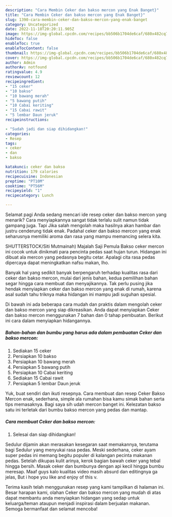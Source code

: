 ```yaml
---
description: "Cara Membin Ceker dan bakso mercon yang Enak Banget}"
title: "Cara Membin Ceker dan bakso mercon yang Enak Banget}"
slug: 1390-cara-membin-ceker-dan-bakso-mercon-yang-enak-banget
category: Uncategorized
date: 2022-11-18T20:20:11.905Z
image: https://img-global.cpcdn.com/recipes/bb506b1704de6caf/680x482cq70/ceker-dan-bakso-mercon-foto-resep-utama.jpg
hideToc: false
enableToc: true
enableTocContent: false
thumbnail: https://img-global.cpcdn.com/recipes/bb506b1704de6caf/680x482cq70/ceker-dan-bakso-mercon-foto-resep-utama.jpg
cover: https://img-global.cpcdn.com/recipes/bb506b1704de6caf/680x482cq70/ceker-dan-bakso-mercon-foto-resep-utama.jpg
author: Admin
authorAv: notfound
ratingvalue: 4.9
reviewcount: 12
recipeingredient:
- "15 ceker"
- "10 bakso"
- "10 bawang merah"
- "5 bawang putih"
- "10 Cabai keriting"
- "15 Cabai rawit"
- "5 lembar Daun jeruk"
recipeinstructions:

- "Sudah jadi dan siap dihidangkan!"
categories:
- Resep
tags:
- ceker
- dan
- bakso

katakunci: ceker dan bakso 
nutrition: 179 calories
recipecuisine: Indonesian
preptime: "PT10M"
cooktime: "PT56M"
recipeyield: "1"
recipecategory: Lunch

---
```



Selamat pagi Anda sedang mencari ide resep ceker dan bakso mercon yang menarik? Cara menyiapkannya sangat tidak terlalu sulit namun tidak gampang juga. Tapi Jika salah mengolah maka hasilnya akan hambar dan justru cenderung tidak enak. Padahal ceker dan bakso mercon yang enak seharusnya memiliki aroma dan rasa yang mampu memancing selera kita.


SHUTTERSTOCK/Siti Mutmainah) Majalah Saji Pemula Bakso ceker mercon ini cocok untuk dinikmati para pencinta pedas saat hujan turun. Hidangan ini dibuat ala mercon yang pedasnya begitu cetar. Apalagi cita rasa pedas dipercaya dapat meningkatkan nafsu makan, lho.

Banyak hal yang sedikit banyak berpengaruh terhadap kualitas rasa dari ceker dan bakso mercon, mulai dari jenis bahan, kedua pemilihan bahan segar hingga cara membuat dan menyajikannya. Tak perlu pusing jika hendak menyiapkan ceker dan bakso mercon yang enak di rumah, karena asal sudah tahu triknya maka hidangan ini mampu jadi suguhan spesial.


Di bawah ini ada beberapa cara mudah dan praktis dalam mengolah ceker dan bakso mercon yang siap dikreasikan. Anda dapat menyiapkan Ceker dan bakso mercon menggunakan 7 bahan dan 0 tahap pembuatan. Berikut ini cara dalam menyiapkan hidangannya.

<!--inarticleads1-->

##### Bahan-bahan dan bumbu yang harus ada dalam pembuatan Ceker dan bakso mercon:

1. Sediakan 15 ceker
1. Persiapkan 10 bakso
1. Persiapkan 10 bawang merah
1. Persiapkan 5 bawang putih
1. Persiapkan 10 Cabai keriting
1. Sediakan 15 Cabai rawit
1. Persiapkan 5 lembar Daun jeruk


Yuk, buat sendiri dan ikuti resepnya. Cara membuat dan resep Ceker Bakso Mercon enak, sederhana, simple ala rumahan bisa kamu simak bahan serta tips memasaknya. Bagi saya sih udah mercon banget ini. Kelezatan bakso satu ini terletak dari bumbu bakso mercon yang pedas dan mantap. 

<!--inarticleads2-->

##### Cara membuat Ceker dan bakso mercon:


1. Selesai dan siap dihidangkan!

Sedulur dijamin akan merasakan kesegaran saat memakannya, terutama bagi Sedulur yang menyukai rasa pedas. Meski sederhana, ceker ayam super pedas ini memang begitu populer di kalangan pecinta makanan pedas. Setelah dikupas kulit arinya, kerok bagian bawah ceker yang tebal hingga bersih. Masak ceker dan bumbunya dengan api kecil hingga bumbu meresap. Maaf guys kalo kualitas video masih absurd dan editingnya ga jelas, But i hope you like and enjoy of this v. 

Terima kasih telah menggunakan resep yang kami tampilkan di halaman ini. Besar harapan kami, olahan Ceker dan bakso mercon yang mudah di atas dapat membantu anda menyiapkan hidangan yang sedap untuk keluarga/teman ataupun menjadi inspirasi dalam berjualan makanan. Semoga bermanfaat dan selamat mencoba!
